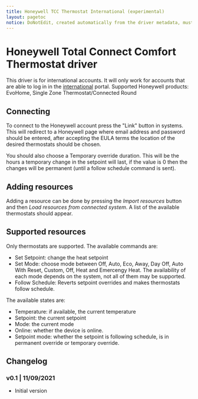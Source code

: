 ```yaml
---
title: Honeywell TCC Thermostat International (experimental)
layout: pagetoc
notice: DoNotEdit, created automatically from the driver metadata, must be updated on the driver itself
---
```

# Honeywell Total Connect Comfort Thermostat driver

This driver is for international accounts. It will only work for accounts that are able to log in in the [international](https://international.mytotalconnectcomfort.com/Account/Login) portal.
Supported Honeywell products: EvoHome, Single Zone Thermostat/Connected Round

## Connecting
To connect to the Honeywell account press the "Link" button in systems. This will redirect to a Honeywell page where email address and password should be entered, after accepting the EULA terms
the location of the desired thermostats should be chosen. 

You should also choose a Temporary override duration. This will be the hours a temporary change in the setpoint will last, if the value is 0 then the changes will be permanent (until a follow schedule command is sent).

## Adding resources
Adding a resource can be done by pressing the *Import resources* button and then *Load
resources from connected system*. A list of the available thermostats should appear.

## Supported resources

Only thermostats are supported. The available commands are:
- Set Setpoint: change the heat setpoint
- Set Mode: choose mode between Off, Auto, Eco, Away, Day Off, Auto With Reset, Custom, Off, Heat and Emercengy Heat. The availability of each mode depends on the system, not all of them may be supported.
- Follow Schedule: Reverts setpoint overrides and makes thermostats follow schedule.

The available states are:
- Temperature: if available, the current temperature
- Setpoint: the current setpoint
- Mode: the current mode
- Online: whether the device is online.
- Setpoint mode: whether the setpoint is following schedule, is in permanent override or temporary override.

## Changelog
### v0.1 | 11/09/2021
- Initial version

